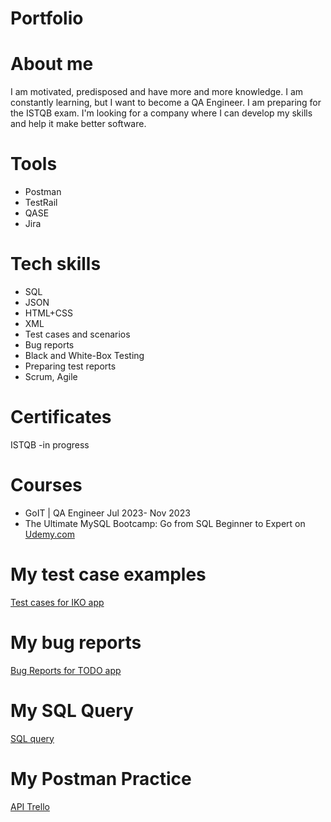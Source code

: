 # Portfolio
# About me
I am motivated, predisposed and have more and more knowledge. I am constantly learning, but I want to become a QA Engineer. I am preparing for the ISTQB exam. I'm looking for a company where I can develop my skills and help it make better software.

# Tools 
* Postman
* TestRail
* QASE
* Jira

# Tech skills
* SQL
* JSON
* HTML+CSS
* XML
* Test cases and scenarios
* Bug reports
* Black and White-Box Testing
* Preparing test reports
* Scrum, Agile

# Certificates
ISTQB -in progress

# Courses
* GoIT | QA Engineer
  Jul 2023- Nov 2023
* The Ultimate MySQL Bootcamp: Go from SQL Beginner to Expert on [Udemy.com](https://www.udemy.com/)

# My test case examples
[Test cases for IKO app](https://drive.google.com/file/d/1S-6bXqgjVFTmpv35Tp00hplgOlhsy35F/view?usp=sharing)

# My bug reports
[Bug Reports for TODO app](https://drive.google.com/file/d/1Lw3AXrczIGexxnNjUqI0XHSLYMc-V3Kp/view?usp=sharing)

# My SQL Query
[SQL query](https://drive.google.com/drive/folders/1WlkEKR_7sBPtTJuQvB9hJZSF7geaXYic?usp=sharing)

# My Postman Practice
[API Trello](https://drive.google.com/drive/folders/13Umn0oJENIB59wHnEwujVgV1wcZ89cNH?usp=drive_link)



